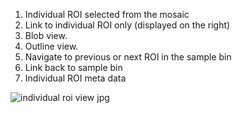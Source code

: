 1. Individual ROI selected from the mosaic 
2. Link to individual ROI only (displayed on the right)
3. Blob view.
4. Outline view.
5. Navigate to previous or next ROI in the sample bin
6. Link back to sample bin
7. Individual ROI meta data

![individual roi view jpg](https://cloud.githubusercontent.com/assets/14059636/11541347/e1382654-98ff-11e5-89a0-147e55088b0a.jpg)

